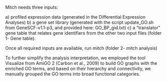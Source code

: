 Mitch needs three inputs: 

a) profiled expression data (generated in the Differential Expression Analyses)
b) a gene set library (generated with the script update_GO.sh from GeneSCF-v1.1-p3, and provided here: GO_BP_gid.txt)
c) a "translator" gene table that relates gene identifiers from the other two input files (folder 1- Gene table). 

Once all required inputs are available, run mitch (folder 2- mitch analysis) 


To further simplify the analysis interpretation, we employed the tool Visualize from AmiGO 2
(Carbon et al., 2009) to build GO graphs with the enriched GO terms, and based on their
hierarchy and connectivity, we manually grouped the GO terms into broad functional categories.
